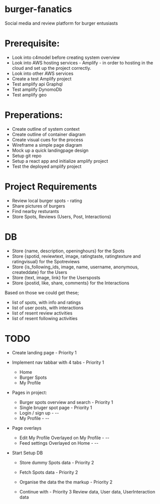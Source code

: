 # burger-fanatics
Social media and review platform for burger entusiasts

# Prerequisite:
 - Look into c4model before creating system overview
 - Look into AWS hosting services - Amplify - in order to hosting in the cloud and set up the project correctly.
 - Look into other AWS services
 - Create a test Amplify project
 - Test amplify api Graphql 
 - Test amplify DynomoDb 
 - Test amplify geo
 
# Preperations:
 - Create outline of system context
 - Create outline of container diagram
 - Create visual cues for the process
 - Wireframe a simple page diagram
 - Mock up a quick landingpage design
 - Setup git repo
 - Setup a react app and initialize amplify project
 - Test the deployed amplify project

# Project Requirements
  - Review local burger spots - rating
  - Share pictures of burgers
  - Find nearby resturants
  - Store Spots, Reviews (Users, Post, Interactions)
  
# DB
  
  - Store {name, description, openinghours} for the Spots
  - Store {spotid, reviewtext, image, ratingtaste, ratingtexture and ratingvisual} for the Spotreviews
  - Store {is_following_ids, image, name, username, anonymous, createddate} for the Users
  - Store {text, image, link} for the Usersposts
  - Store {postid, like, share, comments} for the Interactions

Based on those we could get these; 
  - list of spots, with info and ratings
  - list of user posts, with interactions
  - list of resent review activities
  - list of resent following activities


# TODO


  - Create landing page                                     - Priority 1
  - Implement nav tabbar with 4 tabs                        - Priority 1
    - Home
    - Burger Spots
    - My Profile

  - Pages in project:
    - Burger spots overview and search                      - Priority 1
    - Single bruger spot page                               - Priority 1
    - Login / sign up                                       - --
    - My Profile                                            - --
  
  - Page overlays
    - Edit My Profile             Overlayed on My Profile   - --
    - Feed settings               Overlayed on Home         - --
  
  
  - Start Setup DB 
    - Store dummy Spots data                                - Priority 2
    - Fetch Spots data                                      - Priority 2
    - Organise the data the the markup                      - Priority 2

    -  Continue with                                        - Priority 3
         Review data, 
         User data, 
         UserInteraction data
